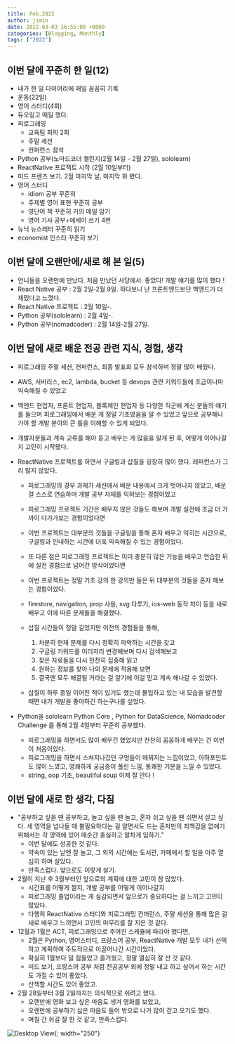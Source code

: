 ```yaml
---
title: Feb.2022
author: jimin
date: 2022-03-03 16:55:00 +0800 
categories: [Blogging, Monthly]
tags: ["2022"]
---
```



## 이번 달에 꾸준히 한 일(12)

- 내가 한 일 다이어리에 매일 꼼꼼히 기록
- 운동(22일)
- 영어 스터디(4회)
- 듀오링고 매일 했다.
- 피로그래밍
    - 교육팀 회의 2회
    - 주말 세션
    - 컨퍼런스 참석
- Python 공부(노마드코더 챌린지(2월 14일 - 2월 27일), sololearn)
- ReactNative 프로젝트 시작 (2월 10일부터)
- 미드 프렌즈 보기. 2월 마지막 날, 마지막 화 봤다.
- 영어 스터디
    - idiom 공부 꾸준히
    - 주제별 영어 표현 꾸준히 공부
    - 영단어 책 꾸준히 거의 매일 암기
    - 영어 기사 공부+에세이 쓰기 4번
- 뉴닉 뉴스레터 꾸준히 읽기
- economist 인스타 꾸준히 보기


## 이번 달에 오랜만에/새로 해 본 일(5)

- 언니들을 오랜만에 만났다. 처음 만났던 사당에서. 좋았다! 개발 얘기를 많이 했다 !
- React Native 공부 : 2월 2일-2월 9일. 하다보니 난 프론트엔드보단 백엔드가 더 재밌다고 느꼈다.
- React Native 프로젝트 : 2월 10일-.
- Python 공부(sololearn) : 2월 4일-.
- Python 공부(nomadcoder) : 2월 14일-2월 27일.



## 이번 달에 새로 배운 전공 관련 지식, 경험, 생각

- 피로그래밍 주말 세션, 컨퍼런스, 최종 발표회 모두 참석하며 정말 많이 배웠다.
- AWS, 서버리스, ec2, lambda, bucket 등 devops 관련 키워드들에 조금이나마 익숙해질 수 있었고
- 백엔드 현업자, 프론트 현업자, 블록체인 현업자 등 다양한 직군에 계신 분들의 얘기를 들으며 피로그래밍에서 배운 게 정말 기초였음을 알 수 있었고 앞으로 공부해나가야 할 개발 분야의 큰 틀을 이해할 수 있게 되었다. 
- 개발자분들과 계속 교류를 해야 듣고 배우는 게 많음을 알게 된 후, 어떻게 이어나갈지 고민이 시작됐다. 

- ReactNative 프로젝트를 하면서 구글링과 삽질을 굉장히 많이 했다. 레퍼런스가 그리 많지 않았다.
    - 피로그래밍의 경우 과제가 세션에서 배운 내용에서 크게 벗어나지 않았고, 배운 걸 스스로 연습하며 개발 공부 자체를 익혀보는 경험이었고
    - 피로그래밍 프로젝트 기간은 배우지 않은 것들도 해보며 개발 실전에 조금 더 가까이 다가가보는 경험이었다면
    - 이번 프로젝트는 대부분의 것들을 구글링을 통해 혼자 배우고 익히는 시간으로, 구글링과 인내하는 시간에 더욱 익숙해질 수 있는 경험이었다.

    - 또 다른 점은 피로그래밍 프로젝트는 이미 충분히 많은 기능을 배우고 연습한 뒤에 실전 경험으로 넘어간 방식이었다면 
    - 이번 프로젝트는 정말 기초 강의 한 강의만 들은 뒤 대부분의 것들을 혼자 해보는 경험이었다.
    - firestore, navigation, prop 사용, svg 다루기, ios-web 동작 차이 등을 새로 배우고 이에 따른 문제들을 해결했다. 
    - 삽질 시간들이 정말 길었지만 이전의 경험들을 통해, 
        1. 차분히 현재 문제를 다시 정확히 파악하는 시간을 갖고 
        2. 구글링 키워드를 이리저리 변경해보며 다시 검색해보고
        3. 찾은 자료들을 다시 찬찬히 집중해 읽고
        4. 원하는 정보를 찾아 나의 문제에 적용해 보면 
        5. 결국엔 모두 해결될 거라는 걸 알기에 이걸 믿고 계속 해나갈 수 있었다. 
    - 삽질이 하루 종일 이어진 적이 있기도 했는데 몰입하고 있는 내 모습을 발견할 때면 내가 개발을 좋아하긴 하는구나를 싶었다.

- Python을 sololearn Python Core , Python for DataScience, Nomadcoder Challenge 를 통해 2월 4일부터 꾸준히 공부했다. 
    - 피로그래밍을 하면서도 많이 배우긴 했었지만 찬찬히 꼼꼼하게 배우는 건 이번이 처음이었다. 
    - 피로그래밍을 하면서 스쳐지나갔던 구멍들이 메꿔지는 느낌이었고, 아하포인트도 많이 느꼈고, 명쾌하게 궁금증이 풀린 느낌, 통쾌한 기분을 느낄 수 있었다. 
    - string, oop 기초, beautiful soup 이제 잘 안다 !



## 이번 달에 새로 한 생각, 다짐

- "공부하고 싶을 땐 공부하고, 놀고 싶을 땐 놀고, 혼자 쉬고 싶을 땐 쉬면서 살고 싶다. 세 영역을 넘나들 때 불필요하다는 걸 알면서도 드는 혼자만의 죄책감을 없애기 위해서는 각 영역에 있어 매순간 충실하고 알차게 임하기." 
    - 이번 달에도 성공한 것 같다. 
    - 약속이 있는 날엔 잘 놀고, 그 외의 시간에는 도서관, 카페에서 할 일을 아주 열심히 하며 살았다. 
    - 만족스럽다. 앞으로도 이렇게 살기.
- 2월이 지난 후 3월부터인 앞으로의 계획에 대한 고민이 참 많았다. 
    - 시간표를 어떻게 짤지, 개발 공부를 어떻게 이어나갈지
    -  피로그래밍 졸업이라는 게 실감되면서 앞으로가 중요하다는 걸 느끼고 고민이 많았다. 
    - 다행히 ReactNative 스터디와 피로그래밍 컨퍼런스, 주말 세션을 통해 많은 걸 새로 배우고 느끼면서 고민의 마무리를 잘 지은 것 같다.
- 12월과 1월은 ACT, 피로그래밍으로 주어진 스케쥴에 따라야 했다면, 
    - 2월은 Python, 영어스터디, 프랑스어 공부, ReactNative 개발 모두 내가 선택하고 계획하여 주도적으로 이끌어나간 시간이었다. 
    - 확실히 1월보다 덜 힘들었고 즐거웠고, 정말 열심히 잘 산 것 같다. 
    - 미드 보기, 프랑스어 공부 처럼 전공공부 외에 정말 내고 하고 싶어서 하는 시간도 가질 수 있어 좋았다. 
    - 산책할 시간도 있어 좋았고.
- 2월 28일부터 3월 2일까지는 의식적으로 쉬려고 했다.
    - 오랜만에 영화 보고 싶은 마음도 생겨 영화를 보았고, 
    - 오랜만에 공부하기 싫은 마음도 들어 밖으로 나가 많이 걷고 오기도 했다. 
    - 며칠 간 쉬길 잘 한 것 같고, 만족스럽다.


![Desktop View](https://img1.daumcdn.net/thumb/R1280x0/?scode=mtistory2&fname=https%3A%2F%2Fblog.kakaocdn.net%2Fdn%2Fbq878j%2FbtruXTx8iOD%2FxY7za2oagiEhTI6mc64mAk%2Fimg.jpg){: width="250"}